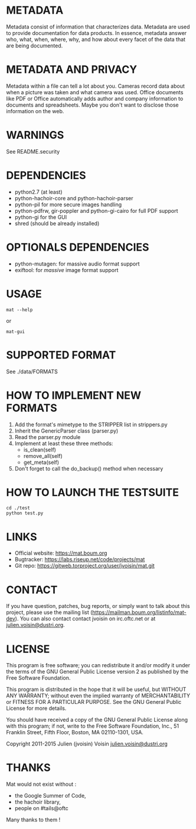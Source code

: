 METADATA
========
Metadata consist of information that characterizes data.
Metadata are used to provide documentation for data products.
In essence, metadata answer who, what, when, where, why, and how about
every facet of the data that are being documented.

METADATA AND PRIVACY
====================
Metadata within a file can tell a lot about you.
Cameras record data about when a picture was taken and what
camera was used. Office documents like PDF or Office automatically adds
author and company information to documents and spreadsheets.
Maybe you don't want to disclose those information on the web.

WARNINGS
========
See README.security

DEPENDENCIES
============
 * python2.7 (at least)
 * python-hachoir-core and python-hachoir-parser
 * python-pil for more secure images handling
 * python-pdfrw, gir-poppler and python-gi-cairo for full PDF support
 * python-gi for the GUI
 * shred (should be already installed)

OPTIONALS DEPENDENCIES
======================
 * python-mutagen: for massive audio format support
 * exiftool: for _massive_ image format support

USAGE
=====
    mat --help
or

    mat-gui

SUPPORTED FORMAT
================
See ./data/FORMATS

HOW TO IMPLEMENT NEW FORMATS
============================
1. Add the format's mimetype to the STRIPPER list in strippers.py
2. Inherit the GenericParser class (parser.py)
3. Read the parser.py module
4. Implement at least these three methods:
    - is_clean(self)
    - remove_all(self)
    - get_meta(self)
5. Don't forget to call the do_backup() method when necessary

HOW TO LAUNCH THE TESTSUITE
===========================
    cd ./test
    python test.py

LINKS
=====
* Official website: https://mat.boum.org
* Bugtracker: https://labs.riseup.net/code/projects/mat
* Git repo: https://gitweb.torproject.org/user/jvoisin/mat.git

CONTACT
=======
If you have question, patches, bug reports, or simply want to talk about this project,
please use the mailing list (https://mailman.boum.org/listinfo/mat-dev).
You can also contact contact jvoisin
on irc.oftc.net or at julien.voisin@dustri.org.

LICENSE
=======
This program is free software; you can redistribute it and/or modify
it under the terms of the GNU General Public License version 2 as
published by the Free Software Foundation.

This program is distributed in the hope that it will be useful,
but WITHOUT ANY WARRANTY; without even the implied warranty of
MERCHANTABILITY or FITNESS FOR A PARTICULAR PURPOSE. See the
GNU General Public License for more details.

You should have received a copy of the GNU General Public License
along with this program; if not, write to the Free Software
Foundation, Inc., 51 Franklin Street, Fifth Floor, Boston,
MA 02110-1301, USA.

Copyright 2011-2015 Julien (jvoisin) Voisin <julien.voisin@dustri.org>


THANKS
======
Mat would not exist without :

 * the Google Summer of Code,
 * the hachoir library,
 * people on #tails@oftc

Many thanks to them !
